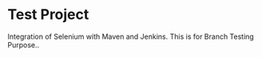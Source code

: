 # Test Project
Integration of Selenium with Maven and Jenkins.
This is for Branch Testing Purpose..

